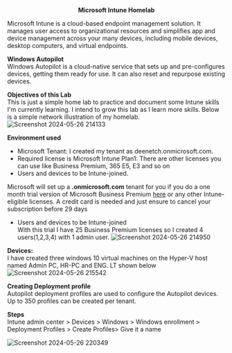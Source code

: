 <b><p align="center">Microsoft Intune Homelab</p></b>
Microsoft Intune is a cloud-based endpoint management solution. It manages user access to organizational resources and simplifies app and device management across your many devices, including mobile devices, desktop computers, and virtual endpoints.</br>

<b>Windows Autopilot
</b></br>Windows Autopilot is a cloud-native service that sets up and pre-configures devices, getting them ready for use. It can also reset and repurpose existing devices.

<b>Objectives of this Lab</b></br>
This is just a simple home lab to practice and document some Intune skills I'm currently learning. I intend to grow this lab as I learn more skills. Below is a simple network illustration of my homelab.
</br>
![Screenshot 2024-05-26 214133](https://github.com/stahir131/Microsoft-Intune-Home-lab/assets/64047385/85cd01d1-10e3-4337-97e4-40b9d70157f5)

<b>Environment used
</b></br>
- Microsoft Tenant: I created my tenant as deenetch.onmicrosoft.com.
- Required license is Microsoft Intune Plan1: There are other licenses you can use like Business Premium, 365 E5, E3 and so on
- Users and devices to be Intune-joined.</br>

Microsoft will set up a <b>.onmicrosoft.com</b> tenant for you if you do a one month trial version of Microsoft Business Premium [here](https://signup.microsoft.com/get-started/signup?products=53e11149-82f9-4bca-a7f2-8f72592e4f03&mproducts=CFQ7TTC0LCHC:0003&fmproducts=CFQ7TTC0LCHC:0003&culture=en-us&country=us&ali=1) or any other Intune-eligible licenses. A credit card is needed and just ensure to cancel your subscription before 29 days</br>
- Users and devices to be Intune-joined
</br>With this trial I have 25 Business Premium licenses so I created 4 users(1,2,3,4) with 1 admin user.
![Screenshot 2024-05-26 214950](https://github.com/stahir131/Microsoft-Intune-Home-lab/assets/64047385/be72310a-d912-4e56-aa72-4b2a7dfb8f5a)


<b>Devices:</b></br>I have created three windows 10 virtual machines on the Hyper-V host named
Admin PC, HR-PC and ENG. LT shown below</br>
![Screenshot 2024-05-26 215542](https://github.com/stahir131/Microsoft-Intune-Home-lab/assets/64047385/684ee9ef-2ee7-4076-8248-7f55a9c55de1)</br>


<b>Creating Deployment profile</b></br>
Autopilot deployment profiles are used to configure the Autopilot devices. Up to 350 profiles can be created per tenant.

<b>Steps</b></br>Intune admin center > Devices > Windows > Windows enrollment > Deployment Profiles > Create Profiles> Give it a name

![Screenshot 2024-05-26 220349](https://github.com/stahir131/Microsoft-Intune-Home-lab/assets/64047385/d6ead02e-b6d1-473a-9c98-0f7c385652a1)

<b></b></br>
